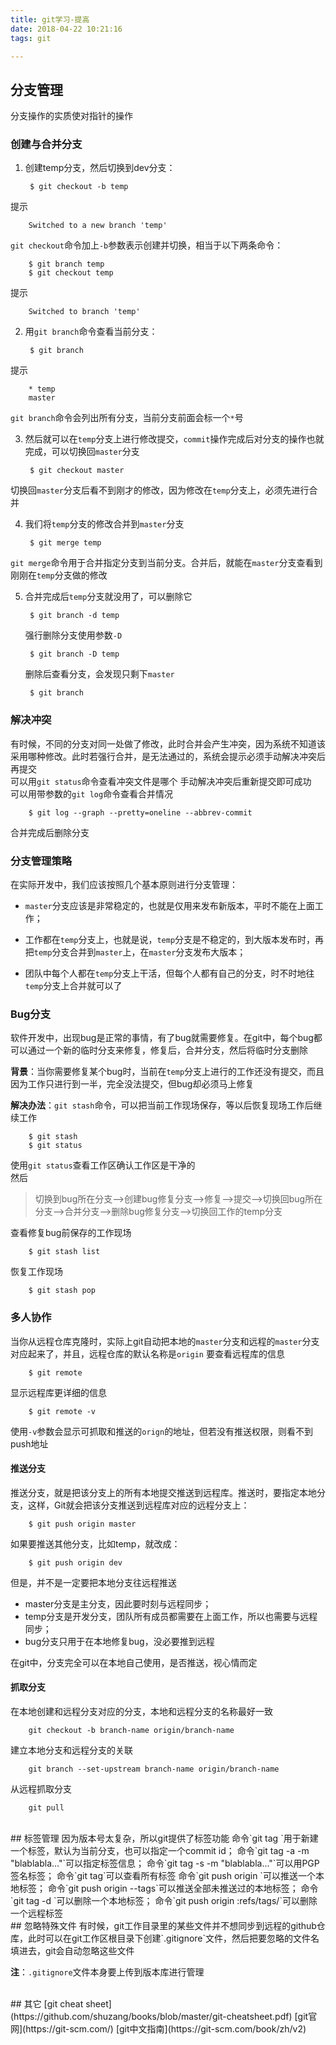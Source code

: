 ```yaml
---
title: git学习-提高
date: 2018-04-22 10:21:16
tags: git

---
```


## 分支管理
分支操作的实质使对指针的操作
### 创建与合并分支
1. 创建temp分支，然后切换到dev分支：

		$ git checkout -b temp
提示

		Switched to a new branch 'temp'
`git checkout`命令加上`-b`参数表示创建并切换，相当于以下两条命令：

		$ git branch temp
		$ git checkout temp
提示

		Switched to branch 'temp'
<!-- more -->
2. 用`git branch`命令查看当前分支：

		$ git branch
提示

		* temp
  		master
`git branch`命令会列出所有分支，当前分支前面会标一个`*`号

3. 然后就可以在`temp`分支上进行修改提交，`commit`操作完成后对分支的操作也就完成，可以切换回`master`分支

		$ git checkout master
切换回`master`分支后看不到刚才的修改，因为修改在`temp`分支上，必须先进行合并

4. 我们将`temp`分支的修改合并到`master`分支

		$ git merge temp
`git merge`命令用于合并指定分支到当前分支。合并后，就能在`master`分支查看到刚刚在`temp`分支做的修改

5. 合并完成后`temp`分支就没用了，可以删除它

		$ git branch -d temp
   强行删除分支使用参数`-D`
   
   		$ git branch -D temp
   删除后查看分支，会发现只剩下`master`
   
   		$ git branch
   

### 解决冲突
有时候，不同的分支对同一处做了修改，此时合并会产生冲突，因为系统不知道该采用哪种修改。此时若强行合并，是无法通过的，系统会提示必须手动解决冲突后再提交  
可以用`git status`命令查看冲突文件是哪个
手动解决冲突后重新提交即可成功  
可以用带参数的`git log`命令查看合并情况

		$ git log --graph --pretty=oneline --abbrev-commit
合并完成后删除分支


### 分支管理策略
在实际开发中，我们应该按照几个基本原则进行分支管理：

- `master`分支应该是非常稳定的，也就是仅用来发布新版本，平时不能在上面工作；

- 工作都在`temp`分支上，也就是说，`temp`分支是不稳定的，到大版本发布时，再把`temp`分支合并到`master`上，在`master`分支发布大版本；

- 团队中每个人都在`temp`分支上干活，但每个人都有自己的分支，时不时地往`temp`分支上合并就可以了

### Bug分支
软件开发中，出现bug是正常的事情，有了bug就需要修复。在git中，每个bug都可以通过一个新的临时分支来修复，修复后，合并分支，然后将临时分支删除

**背景**：当你需要修复某个bug时，当前在`temp`分支上进行的工作还没有提交，而且因为工作只进行到一半，完全没法提交，但bug却必须马上修复

**解决办法**：`git stash`命令，可以把当前工作现场保存，等以后恢复现场工作后继续工作

		$ git stash
		$ git status
使用`git status`查看工作区确认工作区是干净的  
然后
>切换到bug所在分支——>创建bug修复分支——>修复——>提交——>切换回bug所在分支——>合并分支——>删除bug修复分支——>切换回工作的temp分支

查看修复bug前保存的工作现场

		$ git stash list
恢复工作现场

		$ git stash pop

### 多人协作
当你从远程仓库克隆时，实际上git自动把本地的`master`分支和远程的`master`分支对应起来了，并且，远程仓库的默认名称是`origin`
要查看远程库的信息

		$ git remote
显示远程库更详细的信息

		$ git remote -v
使用`-v`参数会显示可抓取和推送的`orign`的地址，但若没有推送权限，则看不到push地址

#### 推送分支
推送分支，就是把该分支上的所有本地提交推送到远程库。推送时，要指定本地分支，这样，Git就会把该分支推送到远程库对应的远程分支上：

		$ git push origin master
如果要推送其他分支，比如temp，就改成：

		$ git push origin dev
但是，并不是一定要把本地分支往远程推送

- master分支是主分支，因此要时刻与远程同步；
- temp分支是开发分支，团队所有成员都需要在上面工作，所以也需要与远程同步；
- bug分支只用于在本地修复bug，没必要推到远程

在git中，分支完全可以在本地自己使用，是否推送，视心情而定

#### 抓取分支
在本地创建和远程分支对应的分支，本地和远程分支的名称最好一致

		git checkout -b branch-name origin/branch-name
建立本地分支和远程分支的关联

		git branch --set-upstream branch-name origin/branch-name
从远程抓取分支

		git pull

<br>
## 标签管理
因为版本号太复杂，所以git提供了标签功能  
命令`git tag <name>`用于新建一个标签，默认为当前分支，也可以指定一个commit id；  
命令`git tag -a <tagname> -m "blablabla..."`可以指定标签信息；  
命令`git tag -s <tagname> -m "blablabla..."`可以用PGP签名标签；  
命令`git tag`可以查看所有标签  
命令`git push origin <tagname>`可以推送一个本地标签；  
命令`git push origin --tags`可以推送全部未推送过的本地标签；  
命令`git tag -d <tagname>`可以删除一个本地标签；  
命令`git push origin :refs/tags/<tagname>`可以删除一个远程标签

<br>
## 忽略特殊文件
有时候，git工作目录里的某些文件并不想同步到远程的github仓库，此时可以在git工作区根目录下创建`.gitignore`文件，然后把要忽略的文件名填进去，git会自动忽略这些文件

**注**：`.gitignore`文件本身要上传到版本库进行管理

<br>
## 其它
[git cheat sheet](https://github.com/shuzang/books/blob/master/git-cheatsheet.pdf)  
[git官网](https://git-scm.com/)  
[git中文指南](https://git-scm.com/book/zh/v2)